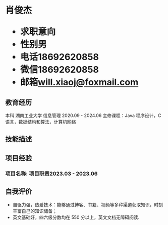<h1>
  <span>肖俊杰</span>
  <ul>
    <li><span>求职意向</span></li>
    <li><span>性别</span>男</li>
    <li><span>电话</span>18692620858</li>
    <li><span>微信</span>18692620858</li>
    <li><span>邮箱</span><a href="mailto:will.xiaoj@foxmail.com">will.xiaoj@foxmail.com</a></li>
  </ul>
</h1>

## 教育经历

本科 湖南工业大学 信息管理 <span class="right">2020.09 - 2024.06</span>
主修课程：Java 程序设计，C 语言，数据结构和算法，计算机网络

## 技能描述

## 项目经验

### 项目名称<span class="role">:&nbsp;项目职责</span><span class="right">2023.03 - 2023.06</span>


## 自我评价

- 自驱力强，热爱技术：能够通过博客、书籍、视频等多种渠道获取知识，时刻丰富自己的知识储备；
- 英文基础好，四六级分数均在 550 分以上，英文文档无障碍阅读.
